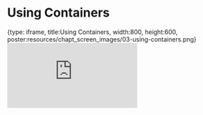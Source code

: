 # Using Containers
 
{type: iframe, title:Using Containers, width:800, height:600, poster:resources/chapt_screen_images/03-using-containers.png}
![](http://hutchdatascience.org/Containers_for_Scientists/03-using-containers.html)
 

 

